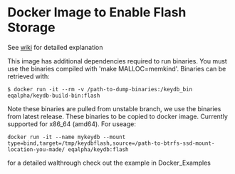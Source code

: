 # Docker Image to Enable Flash Storage

See [wiki](https://github.com/JohnSully/KeyDB/wiki/FLASH-Storage) for detailed explanation

This image has additional dependencies required to run binaries. You must use the binaries compiled with 'make MALLOC=memkind'. Binaries can be retrieved with:
```
$ docker run -it --rm -v /path-to-dump-binaries:/keydb_bin eqalpha/keydb-build-bin:flash
```
Note these binaries are pulled from unstable branch, we use the binaries from latest release. These binaries to be copied to docker image. Currently supported for x86_64 (amd64). For useage:
```
docker run -it --name mykeydb --mount type=bind,target=/tmp/keydbflash,source=/path-to-btrfs-ssd-mount-location-you-made/ eqalpha/keydb:flash
```
for a detailed walthrough check out the example in Docker_Examples
